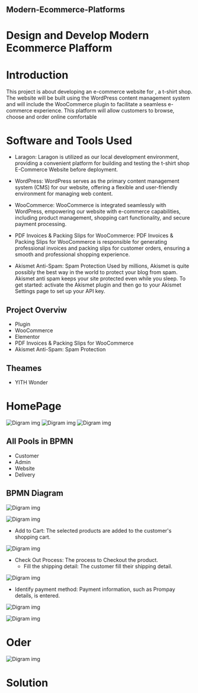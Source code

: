 ## Modern-Ecommerce-Platforms
# Design and Develop Modern Ecommerce Plafform

# Introduction
 This project is about developing an e-commerce website for , a t-shirt shop. The website will be built using the WordPress content management system and will include the WooCommerce plugin to facilitate a seamless e-commerce experience. This platform will allow customers to browse, choose and order online comfortable



# Software and Tools Used
- Laragon: Laragon is utilized as our local development environment, providing a convenient platform for building and testing the t-shirt shop E-Commerce Website before deployment.

- WordPress: WordPress serves as the primary content management system (CMS) for our website, offering a flexible and user-friendly environment for managing web content.

- WooCommerce: WooCommerce is integrated seamlessly with WordPress, empowering our website with e-commerce capabilities, including product management, shopping cart functionality, and secure payment processing.

- PDF Invoices & Packing Slips for WooCommerce: PDF Invoices & Packing Slips for WooCommerce is responsible for generating professional invoices and packing slips for customer orders, ensuring a smooth and professional shopping experience.

- Akismet Anti-Spam: Spam Protection   Used by millions, Akismet is quite possibly the best way in the world to protect your blog from spam. Akismet anti spam keeps your site protected even while you sleep. To get started: activate the Akismet plugin and then go to your Akismet Settings page to set up your API key.

## Project Overviw
- Plugin
- WooCommerce
- Elementor
- PDF Invoices & Packing Slips for WooCommerce
-  Akismet Anti-Spam: Spam Protection

## Theames
- YITH Wonder
  
# HomePage
![Digram img](img/1.png)
![Digram img](img/2.png)
![Digram img](img/3.png)


## All Pools in BPMN
- Customer
- Admin
- Website
- Delivery

## BPMN Diagram
![Digram img](img/377902141_690977509719209_3404472861495042614_n.png)




![Digram img](img/4.png)

  - Add to Cart: The selected products are added to the customer's shopping cart.

![Digram img](img/5.png)

- Check Out Process: The process to Checkout the product.
   - Fill the shipping detail: The customer fill their shipping detail.

![Digram img](img/6.png)

 - Identify payment method: Payment information, such as Prompay details, is entered.

![Digram img](img/8.png)

![Digram img](img/7.png)

# Oder

![Digram img](img/aa.png)

# Solution
